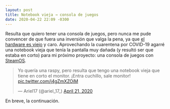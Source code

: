 ```yaml
---
layout: post
title: Notebook vieja → consola de juegos
date: 2020-04-22 22:09 -0300
---
```

Resulta que quiero tener una consola de juegos, pero nunca me pude convencer de
que fuera una inversión que valga la pena, ya que [el hardware es viejo][1] y
caro. Aprovechando la cuarentena por COVID-19 agarré una notebook vieja que
tenía la pantalla muy dañada (y resultó ser que estaba en corto) para mi
próximo proyecto: una consola de juegos con [SteamOS][2].

<blockquote class="twitter-tweet"><p lang="es" dir="ltr">Yo quería una raspy, pero resulta que tengo una notebook vieja que tiene en corto el monitor. ¡Entra cuchillo, sale monitor! <a href="https://t.co/j4gZmXZOiM">pic.twitter.com/j4gZmXZOiM</a></p>&mdash; Ariel17 (@ariel_17_) <a href="https://twitter.com/ariel_17_/status/1252735141442699277?ref_src=twsrc%5Etfw">April 21, 2020</a></blockquote> <script async src="https://platform.twitter.com/widgets.js" charset="utf-8"></script>

En breve, la continuación.

[1]: https://en.wikipedia.org/wiki/PlayStation_4_technical_specifications
[2]: https://store.steampowered.com/steamos/
